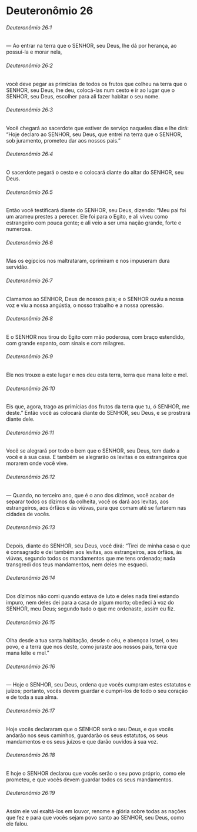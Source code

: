 # Deuteronômio 26

###### Deuteronômio 26:1

— Ao entrar na terra que o SENHOR, seu Deus, lhe dá por herança, ao possuí-la e morar nela,

###### Deuteronômio 26:2

você deve pegar as primícias de todos os frutos que colheu na terra que o SENHOR, seu Deus, lhe deu, colocá-las num cesto e ir ao lugar que o SENHOR, seu Deus, escolher para ali fazer habitar o seu nome.

###### Deuteronômio 26:3

Você chegará ao sacerdote que estiver de serviço naqueles dias e lhe dirá: “Hoje declaro ao SENHOR, seu Deus, que entrei na terra que o SENHOR, sob juramento, prometeu dar aos nossos pais.”

###### Deuteronômio 26:4

O sacerdote pegará o cesto e o colocará diante do altar do SENHOR, seu Deus.

###### Deuteronômio 26:5

Então você testificará diante do SENHOR, seu Deus, dizendo: “Meu pai foi um arameu prestes a perecer. Ele foi para o Egito, e ali viveu como estrangeiro com pouca gente; e ali veio a ser uma nação grande, forte e numerosa.

###### Deuteronômio 26:6

Mas os egípcios nos maltrataram, oprimiram e nos impuseram dura servidão.

###### Deuteronômio 26:7

Clamamos ao SENHOR, Deus de nossos pais; e o SENHOR ouviu a nossa voz e viu a nossa angústia, o nosso trabalho e a nossa opressão.

###### Deuteronômio 26:8

E o SENHOR nos tirou do Egito com mão poderosa, com braço estendido, com grande espanto, com sinais e com milagres.

###### Deuteronômio 26:9

Ele nos trouxe a este lugar e nos deu esta terra, terra que mana leite e mel.

###### Deuteronômio 26:10

Eis que, agora, trago as primícias dos frutos da terra que tu, ó SENHOR, me deste.” Então você as colocará diante do SENHOR, seu Deus, e se prostrará diante dele.

###### Deuteronômio 26:11

Você se alegrará por todo o bem que o SENHOR, seu Deus, tem dado a você e à sua casa. E também se alegrarão os levitas e os estrangeiros que morarem onde você vive.

###### Deuteronômio 26:12

— Quando, no terceiro ano, que é o ano dos dízimos, você acabar de separar todos os dízimos da colheita, você os dará aos levitas, aos estrangeiros, aos órfãos e às viúvas, para que comam até se fartarem nas cidades de vocês.

###### Deuteronômio 26:13

Depois, diante do SENHOR, seu Deus, você dirá: “Tirei de minha casa o que é consagrado e dei também aos levitas, aos estrangeiros, aos órfãos, às viúvas, segundo todos os mandamentos que me tens ordenado; nada transgredi dos teus mandamentos, nem deles me esqueci.

###### Deuteronômio 26:14

Dos dízimos não comi quando estava de luto e deles nada tirei estando impuro, nem deles dei para a casa de algum morto; obedeci à voz do SENHOR, meu Deus; segundo tudo o que me ordenaste, assim eu fiz.

###### Deuteronômio 26:15

Olha desde a tua santa habitação, desde o céu, e abençoa Israel, o teu povo, e a terra que nos deste, como juraste aos nossos pais, terra que mana leite e mel.”

###### Deuteronômio 26:16

— Hoje o SENHOR, seu Deus, ordena que vocês cumpram estes estatutos e juízos; portanto, vocês devem guardar e cumpri-los de todo o seu coração e de toda a sua alma.

###### Deuteronômio 26:17

Hoje vocês declararam que o SENHOR será o seu Deus, e que vocês andarão nos seus caminhos, guardarão os seus estatutos, os seus mandamentos e os seus juízos e que darão ouvidos à sua voz.

###### Deuteronômio 26:18

E hoje o SENHOR declarou que vocês serão o seu povo próprio, como ele prometeu, e que vocês devem guardar todos os seus mandamentos.

###### Deuteronômio 26:19

Assim ele vai exaltá-los em louvor, renome e glória sobre todas as nações que fez e para que vocês sejam povo santo ao SENHOR, seu Deus, como ele falou.

